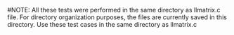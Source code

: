 #NOTE:
All these tests were performed in the same directory as llmatrix.c file. For directory organization purposes, the files are currently saved in this directory. Use these test cases in the same directory as llmatrix.c
